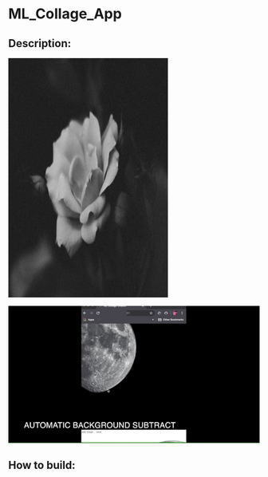 # ML_Collage_App

## Description: 

<img src="https://github.com/nightshining/ML_Collage_App/blob/master/assets/flower2.png?raw=true" width="320" height="480"> </img>

![](https://github.com/nightshining/ML_Collage_App/blob/master/assets/gif_collage.gif?raw=true)

## How to build: 

